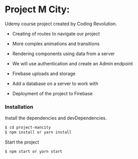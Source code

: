 # Project M City:

  Udemy course project created by Coding Revolution.


  - Creating of routes to navigate our project

  - More complex animations and transitions

  - Rendering components using data from a server

  - We will use authentication and create an Admin endpoint

  - Firebase uploads and storage

  - Add a database on a server to work with

  - Deployment of the project to Firebase


### Installation

Install the dependencies and devDependencies.

```sh
$ cd project-mancity
$ npm install or yarn install
```

Start the project

```sh
$ npm start or yarn start
```